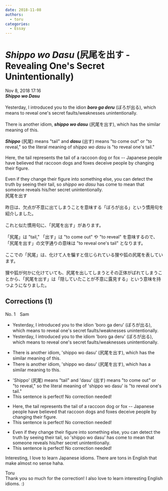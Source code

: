 ```yaml
---
date: 2018-11-08
authors:
  - toru
categories:
  - Essay
---
```


<h1 id="subject_show"><strong><em>Shippo wo Dasu</strong></em> (尻尾を出す - Revealing One's Secret Unintentionally)</h1>
<div class="date">Nov 8, 2018 17:16</div>
<div id="post"><div id="body_show_ori">
<strong><em>Shippo wo Dasu</strong></em><br/><br/>Yesterday, I introduced you to the idion <strong><em>boro ga deru</em></strong> (ぼろが出る), which means to reveal one's secret faults/weaknesses unintentionally.<br/><br/>There is another idiom, <strong><em>shippo wo dasu</em></strong> (尻尾を出す), which has the similar meaning of this.<br/><br/><strong><em>Shippo</em></strong> (尻尾) means "tail" and <strong><em>dasu</em></strong> (出す) means "to come out" or "to reveal," so the literal meaning of <em>shippo wo dasu</em> is "to reveal one's tail."<br/><br/>Here, the tail represents the tail of a raccoon dog or fox -- Japanese people have believed that raccoon dogs and foxes deceive people by changing their figure.<br/><br/>Even if they change their figure into something else, you can detect the truth by seeing their tail, so <em>shippo wo dasu</em> has come to mean that someone reveals his/her secret unintentionally.
</div></div>

<!-- more -->

<div id="post_ja"><div id="body_show_mo">
尻尾を出す<br/><br/>昨日は、欠点が不意に出てしまうことを意味する「ぼろが出る」という慣用句を紹介しました。<br/><br/>これと似た慣用句に、「尻尾を出す」があります。<br/><br/>「尻尾」は "tail," 「出す」は "to come out" や "to reveal" を意味するので、「尻尾を出す」の文字通りの意味は "to reveal one's tail" となります。<br/><br/>ここでの「尻尾」は、化けて人を騙すと信じられている狸や狐の尻尾を表しています。<br/><br/>狸や狐が何かに化けていても、尻尾を出してしまうとその正体がばれてしまうことから、「尻尾を出す」は「隠していたことが不意に露見する」という意味を持つようになりました。
</div></div>

## Corrections (1)
<div id="block"><div class="first_name"> No. 1　<span class="just_name">Sam</span></div><div id="block2">
<ul class="correction_field">
<li class="incorrect">Yesterday, I introduced you to the idion 'boro ga deru' (ぼろが出る), which means to reveal one's secret faults/weaknesses unintentionally.</li>
<li class="corrected correct">
Yesterday, I introduced you to the idio<span class="f_red">m</span> 'boro ga deru' (ぼろが出る), which means to reveal one's secret faults/weaknesses unintentionally.
</li>
</ul>
<ul class="correction_field">
<li class="incorrect">There is another idiom, 'shippo wo dasu' (尻尾を出す), which has the similar meaning of this.</li>
<li class="corrected correct">
There is another idiom, 'shippo wo dasu' (尻尾を出す), which has <span class="f_red">a</span> similar meaning <span class="f_red">to</span> this.
</li>
</ul>
<ul class="correction_field">
<li class="incorrect">'Shippo' (尻尾) means "tail" and 'dasu' (出す) means "to come out" or "to reveal," so the literal meaning of 'shippo wo dasu' is "to reveal one's tail."</li>
<li class="corrected perfect">This sentence is perfect! No correction needed!</li>
</ul>
<ul class="correction_field">
<li class="incorrect">Here, the tail represents the tail of a raccoon dog or fox -- Japanese people have believed that raccoon dogs and foxes deceive people by changing their figure.</li>
<li class="corrected perfect">This sentence is perfect! No correction needed!</li>
</ul>
<ul class="correction_field">
<li class="incorrect">Even if they change their figure into something else, you can detect the truth by seeing their tail, so 'shippo wo dasu' has come to mean that someone reveals his/her secret unintentionally.</li>
<li class="corrected perfect">This sentence is perfect! No correction needed!</li>
</ul>
<p class="comment_small">
 Interesting, I love to learn Japanese idioms. There are tons in English that make almost no sense haha.
</p>

</div><div class="name"><span class="just_name">Toru</span><br>
Thank you so much for the correction! I also love to learn interesting English idioms. :)
</div>
</div>
